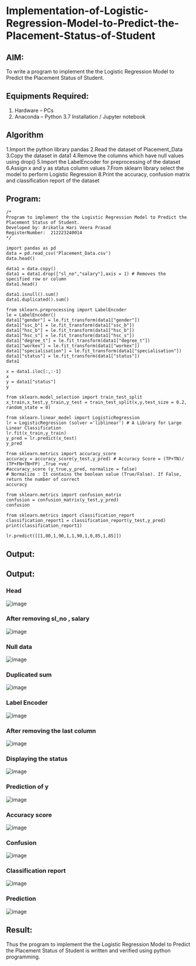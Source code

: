 # Implementation-of-Logistic-Regression-Model-to-Predict-the-Placement-Status-of-Student

## AIM:
To write a program to implement the the Logistic Regression Model to Predict the Placement Status of Student.

## Equipments Required:
1. Hardware – PCs
2. Anaconda – Python 3.7 Installation / Jupyter notebook

## Algorithm
1.Import the python library pandas
2.Read the dataset of Placement_Data
3.Copy the dataset in data1
4.Remove the columns which have null values using drop()
5.Import the LabelEncoder for preprocessing of the dataset
6.Assign x and y as status column values
7.From sklearn library select the model to perform Logistic Regression
8.Print the accuracy, confusion matrix and classification report of the dataset

## Program:
```
/*
Program to implement the the Logistic Regression Model to Predict the Placement Status of Student.
Developed by: Arikatla Hari Veera Prasad
RegisterNumber:  212223240014
*/
```
```
import pandas as pd
data = pd.read_csv('Placement_Data.csv')
data.head()
```
```
data1 = data.copy()
data1 = data1.drop(["sl_no","salary"],axis = 1) # Removes the specified row or column
data1.head()
```
```
data1.isnull().sum()
data1.duplicated().sum()
```
```
from sklearn.preprocessing import LabelEncoder
le = LabelEncoder()
data1["gender"] = le.fit_transform(data1["gender"])
data1["ssc_b"] = le.fit_transform(data1["ssc_b"])
data1["hsc_b"] = le.fit_transform(data1["hsc_b"])
data1["hsc_s"] = le.fit_transform(data1["hsc_s"])
data1["degree_t"] = le.fit_transform(data1["degree_t"])
data1["workex"] = le.fit_transform(data1["workex"])
data1["specialisation"] = le.fit_transform(data1["specialisation"])
data1["status"] = le.fit_transform(data1["status"])
data1
```
```
x = data1.iloc[:,:-1]
x
y = data1["status"]
y
```
```
from sklearn.model_selection import train_test_split
x_train,x_test,y_train,y_test = train_test_split(x,y,test_size = 0.2, random_state = 0)
```
```
from sklearn.linear_model import LogisticRegression
lr = LogisticRegression (solver ='liblinear') # A Library for Large Linear Classification
lr.fit(x_train,y_train)
y_pred = lr.predict(x_test)
y_pred
```
```
from sklearn.metrics import accuracy_score
accuracy = accuracy_score(y_test,y_pred) # Accuracy Score = (TP+TN)/ (TP+FN+TN+FP) ,True +ve/
#accuracy_score (y_true,y_pred, normalize = false)
# Normalize : It contains the boolean value (True/False). If False, return the number of correct
accuracy
```
```
from sklearn.metrics import confusion_matrix
confusion = confusion_matrix(y_test,y_pred)
confusion
```
```
from sklearn.metrics import classification_report
classification_report1 = classification_report(y_test,y_pred)
print(classification_report1)
```
```
lr.predict([[1,80,1,90,1,1,90,1,0,85,1,85]])
`````

## Output:
## Output:
### Head 
![image](https://github.com/Madhavareddy09/Implementation-of-Logistic-Regression-Model-to-Predict-the-Placement-Status-of-Student/assets/145742470/6a256453-451f-4171-935a-1db371002b68)
### After removing sl_no , salary
![image](https://github.com/Madhavareddy09/Implementation-of-Logistic-Regression-Model-to-Predict-the-Placement-Status-of-Student/assets/145742470/d8680a74-fcac-486b-b508-92761e5ec9e1)
### Null data 
![image](https://github.com/Madhavareddy09/Implementation-of-Logistic-Regression-Model-to-Predict-the-Placement-Status-of-Student/assets/145742470/a7dbeeea-8de8-46a7-bf20-f59980fbd9f5)
### Duplicated sum
![image](https://github.com/Madhavareddy09/Implementation-of-Logistic-Regression-Model-to-Predict-the-Placement-Status-of-Student/assets/145742470/c7fb3459-228a-4aab-a6ef-0edc6923ef42)
### Label Encoder
![image](https://github.com/Madhavareddy09/Implementation-of-Logistic-Regression-Model-to-Predict-the-Placement-Status-of-Student/assets/145742470/659547bc-8cfe-4d89-b906-169e516c3645)
### After removing the last column
![image](https://github.com/Madhavareddy09/Implementation-of-Logistic-Regression-Model-to-Predict-the-Placement-Status-of-Student/assets/145742470/3ae6ad4d-7629-4d51-b6f6-bf90f174d587)
### Displaying the status
![image](https://github.com/Madhavareddy09/Implementation-of-Logistic-Regression-Model-to-Predict-the-Placement-Status-of-Student/assets/145742470/78a45b96-783a-42c4-956d-74b01612de73)
### Prediction of y
![image](https://github.com/Madhavareddy09/Implementation-of-Logistic-Regression-Model-to-Predict-the-Placement-Status-of-Student/assets/145742470/5effafab-09db-4613-9102-e34812e71e71)
### Accuracy score
![image](https://github.com/Madhavareddy09/Implementation-of-Logistic-Regression-Model-to-Predict-the-Placement-Status-of-Student/assets/145742470/d21a9da9-5df9-4f77-948d-21e545edd318)
### Confusion 
![image](https://github.com/Madhavareddy09/Implementation-of-Logistic-Regression-Model-to-Predict-the-Placement-Status-of-Student/assets/145742470/4c888ccd-e65d-43df-9fcd-0ef304b2e376)
### Classification report
![image](https://github.com/Madhavareddy09/Implementation-of-Logistic-Regression-Model-to-Predict-the-Placement-Status-of-Student/assets/145742470/b0db5fc0-87ac-4448-a893-6ff1a2d51100)
### Prediction
![image](https://github.com/Madhavareddy09/Implementation-of-Logistic-Regression-Model-to-Predict-the-Placement-Status-of-Student/assets/145742470/35b841aa-992a-4eda-a43c-4f982e82daa1)




## Result:
Thus the program to implement the the Logistic Regression Model to Predict the Placement Status of Student is written and verified using python programming.
